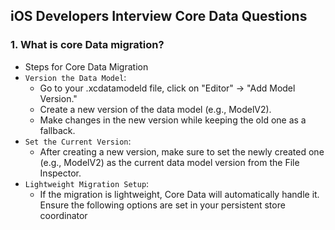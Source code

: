 ## iOS Developers Interview Core Data Questions

### 1. What is core Data migration?
- Steps for Core Data Migration
- `Version the Data Model`:
    - Go to your .xcdatamodeld file, click on "Editor" -> "Add Model Version."
    - Create a new version of the data model (e.g., ModelV2).
    - Make changes in the new version while keeping the old one as a fallback.
- `Set the Current Version`:
    - After creating a new version, make sure to set the newly created one (e.g., ModelV2) as the current data model version from the File Inspector.
- `Lightweight Migration Setup`:
    - If the migration is lightweight, Core Data will automatically handle it. Ensure the following options are set in your persistent store coordinator
